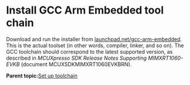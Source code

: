 # Install GCC Arm Embedded tool chain

Download and run the installer from [launchpad.net/gcc-arm-embedded](https://launchpad.net/gcc-arm-embedded). This is the actual toolset \(in other words, compiler, linker, and so on\). The GCC toolchain should correspond to the latest supported version, as described in *MCUXpresso SDK Release Notes Supporting MIMXRT1060-EVKB* \(document MCUXSDKMIMXRT1060EVKBRN\).

**Parent topic:**[Set up toolchain](../topics/set_up_toolchain.md)

